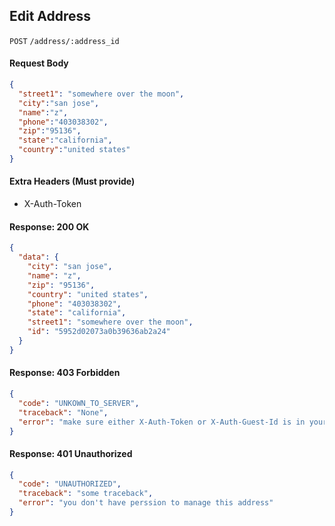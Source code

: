 ## Edit Address

`POST` `/address/:address_id`

#### Request Body

```json
{
  "street1": "somewhere over the moon",
  "city":"san jose",
  "name":"z",
  "phone":"403038302",
  "zip":"95136",
  "state":"california",
  "country":"united states"
}
```

#### Extra Headers (Must provide)

* X-Auth-Token

#### Response: 200 OK

```json
{
  "data": {
    "city": "san jose",
    "name": "z",
    "zip": "95136",
    "country": "united states",
    "phone": "403038302",
    "state": "california",
    "street1": "somewhere over the moon",
    "id": "5952d02073a0b39636ab2a24"
  }
}
```

#### Response: 403 Forbidden

```json
{
  "code": "UNKOWN_TO_SERVER",
  "traceback": "None",
  "error": "make sure either X-Auth-Token or X-Auth-Guest-Id is in your request"
}
```

#### Response: 401 Unauthorized

```json
{
  "code": "UNAUTHORIZED",
  "traceback": "some traceback",
  "error": "you don't have perssion to manage this address"
}
```
